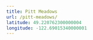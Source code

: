 ```yaml
---
title: Pitt Meadows
url: /pitt-meadows/
latitude: 49.220762300000004
longitude: -122.69015340000001
---
```

